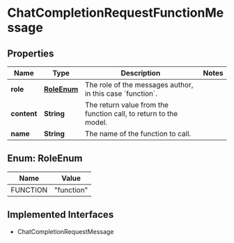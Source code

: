 

# ChatCompletionRequestFunctionMessage


## Properties

| Name | Type | Description | Notes |
|------------ | ------------- | ------------- | -------------|
|**role** | [**RoleEnum**](#RoleEnum) | The role of the messages author, in this case &#x60;function&#x60;. |  |
|**content** | **String** | The return value from the function call, to return to the model. |  |
|**name** | **String** | The name of the function to call. |  |



## Enum: RoleEnum

| Name | Value |
|---- | -----|
| FUNCTION | &quot;function&quot; |


## Implemented Interfaces

* ChatCompletionRequestMessage


